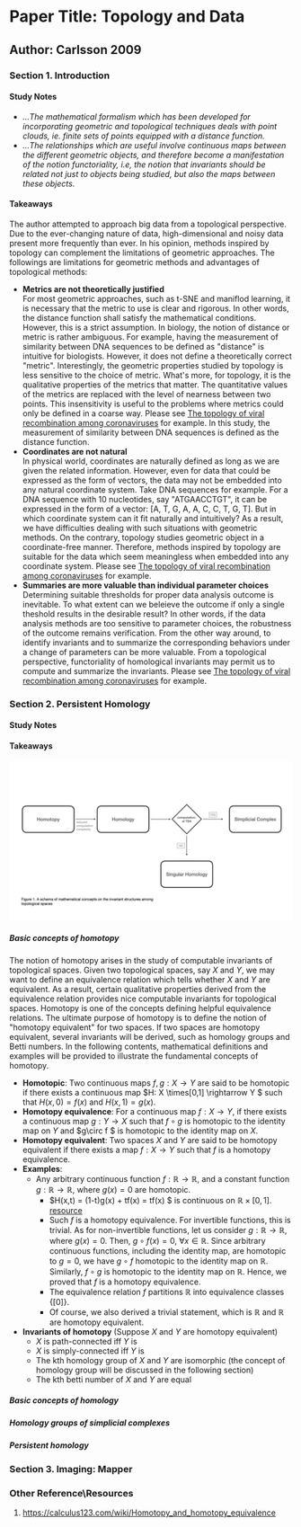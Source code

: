 # Paper Title: Topology and Data
## Author: Carlsson 2009
### Section 1. Introduction
#### Study Notes
* *...The mathematical formalism which has been developed for incorporating geometric and topological techniques deals with point clouds, ie. finite sets of points equipped with a distance function.*  
* *...The relationships which are useful involve continuous maps between the different geometric objects, and therefore become a manifestation of the notion $functoriality$, i.e, the notion that invariants should be related not just to objects being studied, but also the maps between these objects.*
#### Takeaways
The author attempted to approach big data from a topological perspective. Due to the ever-changing nature of data, high-dimensional and noisy data present more frequently than ever. In his opinion, methods inspired by topology can complement the limitations of geometric approaches. The followings are limitations for geometric methods and advantages of topological methods:

* **Metrics are not theoretically justified**  
For most geometric approaches, such as t-SNE and maniflod learning, it is necessary that the metric to use is clear and rigorous. In other words, the distance function shall satisfy the mathematical conditions. However, this is a strict assumption. In biology, the notion of distance or metric is rather ambiguous. For example, having the measurement of similarity between DNA sequences to be defined as "distance" is intuitive for biologists. However, it does not define a theoretically correct "metric". Interestingly, the geometric properties studied by topology is less sensitive to the choice of metric. What's more, for topology, it is the qualitative properties of the metrics that matter. The quantitative values of the metrics are replaced with the level of nearness between two points. This insensitivity is useful to the problems where metrics could only be defined in a coarse way. Please see [The topology of viral recombination among coronaviruses](/persistent_homology/README.md) for example. In this study, the measurement of similarity between DNA sequences is defined as the distance function. 
* **Coordinates are not natural**  
In physical world, coordinates are naturally defined as long as we are given the related information. However, even for data that could be expressed as the form of vectors, the data may not be embedded into any natural coordinate system. Take DNA sequences for example. For a DNA sequence with 10 nucleotides, say "ATGAACCTGT", it can be expressed in the form of a vector: [A, T, G, A, A, C, C, T, G, T]. But in which coordinate system can it fit naturally and intuitively? As a result, we have difficulties dealing with such situations with geometric methods. On the contrary, topology studies geometric object in a coordinate-free manner. Therefore, methods inspired by topology are suitable for the data which seem meaningless when embedded into any coordinate system. Please see [The topology of viral recombination among coronaviruses](/persistent_homology/README.md) for example.
* **Summaries are more valuable than individual parameter choices**  
Determining suitable thresholds for proper data analysis outcome is inevitable. To what extent can we beleieve the outcome if only a single theshold results in the desirable result? In other words, if the data analysis methods are too sensitive to parameter choices, the robustness of the outcome remains verification. From the other way around, to identify invariants and to summarize the corresponding behaviors under a change of parameters can be more valuable. From a topological perspective, functoriality of homological invariants may permit us to compute and summarize the invariants. Please see [The topology of viral recombination among coronaviruses](/persistent_homology/README.md) for example.

### Section 2. Persistent Homology
#### Study Notes
#### Takeaways
![diagram](/paper%20reading/tda_diagram.001.jpeg)
##### Basic concepts of homotopy
The notion of homotopy arises in the study of computable invariants of topological spaces. Given two topological spaces, say $X$ and $Y$,  we may want to define an equivalence relation which tells whether $X$ and $Y$ are equivalent. As a result, certain qualitative properties derived from the equivalence relation provides nice computable invariants for topological spaces. Homotopy is one of the concepts defining helpful equivalence relations. The ultimate purpose of homotopy is to define the notion of "homotopy equivalent" for two spaces. If two spaces are homotopy equivalent, several invariants will be derived, such as homology groups and Betti numbers. In the following contents, mathematical definitions and examples will be provided to illustrate the fundamental concepts of homotopy.
* **Homotopic**: Two continuous maps $f,g:X\rightarrow Y$ are said to be homotopic if there exists a continuous map $H: X \times[0,1] \rightarrow Y $ such that $H(x, 0)=f(x)$ and $H(x,1)=g(x)$.
* **Homotopy equivalence**: For a continuous map $f:X\rightarrow Y$, if there exists a continuous map $g:Y\rightarrow X$ such that $f\circ g$ is homotopic to the identity map on $Y$ and $g\circ f $ is homotopic to the identity map on $X$.
* **Homotopy equivalent**:
Two spaces $X$ and $Y$ are said to be homotopy equivalent if there exists a map $f:X\rightarrow Y$ such that $f$ is a homotopy equivalence.
* **Examples**:
    * Any arbitrary continuous function $f: \mathbb{R} \rightarrow \mathbb{R}$, and a constant function $g:\mathbb{R}\rightarrow\mathbb{R}$, where $g(x)=0$ are homotopic.
        * $H(x,t) = (1-t)g(x) + tf(x) = tf(x) $ is continuous on $\mathbb{R}\times[0,1]$. [resource](#eg)
        * Such $f$ is a homotopy equivalence. For invertible functions, this is trivial. As for non-invertible functions, let us consider $g:\mathbb{R}\rightarrow \mathbb{R}$, where $g(x)=0$. Then, $g\circ f(x)=0,~\forall x \in \mathbb{R}$. Since arbitrary continuous functions, including the identity map, are homotopic to $g=0$, we have $g \circ f$ homotopic to the identity map on $\mathbb{R}$. Similarly, $f \circ g$ is homotopic to the identity map on $\mathbb{R}$. Hence, we proved that $f$ is a homotopy equivalence.
        * The equivalence relation $f$ partitions $\mathbb{R}$ into equivalence classes $\{[0]\}$.
        * Of course, we also derived a trivial statement, which is $\mathbb{R}$ and $\mathbb{R}$ are homotopy equivalent. 
* **Invariants of homotopy** (Suppose $X$ and $Y$ are homotopy equivalent)
    * $X$ is path-connected iff $Y$ is
    * $X$ is simply-connected iff $Y$ is
    * The kth homology group of $X$ and $Y$ are isomorphic (the concept of homology group will be discussed in the following section)
    * The kth betti number of $X$ and $Y$ are equal 
##### Basic concepts of homology
##### Homology groups of simplicial complexes
##### Persistent homology
### Section 3. Imaging: Mapper
### Other Reference\Resources
<a id="eg"></a>
1. https://calculus123.com/wiki/Homotopy_and_homotopy_equivalence